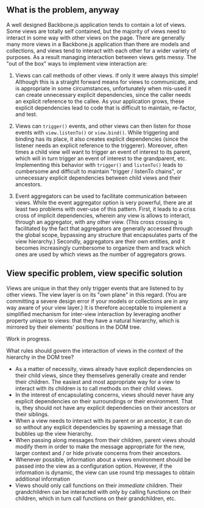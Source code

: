 
## What is the problem, anyway

A well designed Backbone.js application tends to contain a lot of views. Some views are totally self contained, but the majority of views need to interact in some way with other views on the page. There are generally many more views in a Backbone.js application than there are models and collections, and views tend to interact with each other for a wider variety of purposes. As a result managing interaction between views gets messy. The "out of the box" ways to implement view interaction are:

1. Views can call methods of other views. If only it were always this simple! Although this is a straight forward means for views to communicate, and is appropriate in some circumstances, unfortunately when mis-used it can create unnecessary explicit dependencies, since the caller needs an explicit reference to the callee. As your application grows, these explicit dependencies lead to code that is difficult to maintain, re-factor, and test.

2. Views can `trigger()` events, and other views can then listen for those events with `view.listenTo()` or `view.bind()`. While triggering and binding has its place, it also creates explicit dependencies (since the listener needs an explicit reference to the triggerer). Moreover, often times a child view will want to trigger an event of interest to its parent, which will in turn trigger an event of interest to the grandparent, etc. Implementing this behavior with `trigger()` and `listenTo()` leads to cumbersome and difficult to maintain "trigger / listenTo chains", or unnecessary explicit dependencies between child views and their ancestors.

3. Event aggregators can be used to facilitate communication between views. While the event aggregator option is very powerful, there are at least two problems with over-use of this pattern. First, it leads to a criss cross of implicit dependencies, wherein any view is allows to interact, through an aggregator, with any other view. (This cross crossing is facilitated by the fact that aggregators are generally accessed through the global scope, bypassing any structure that encapsulates parts of the view hierarchy.) Secondly, aggregators are their own entities, and it becomes increasingly cumbersome to organize them and track which ones are used by which views as the number of aggregators grows.

## View specific problem, view specific solution

Views are unique in that they only trigger events that are listened to by other views. The view layer is on its "own plane" in this regard. (You are committing a severe design error if your models or collections are in any way aware of your view layer.) It is therefore acceptable to implement a simplified mechanism for inter-view interaction by leveraging another property unique to views: that they have a natural hierarchy, which is mirrored by their elements' positions in the DOM tree.

Work in progress.

What rules should govern the interaction of views in the context of the hierarchy in the DOM tree?

* As a matter of necessity, views already have explicit dependencies on their child views, since they themselves generally create and render their children. The easiest and most appropriate way for a view to interact with its children is to call methods on their child views.
* In the interest of encapsulating concerns, views should never have any explicit dependencies on their surroundings or their environment. That is, they should not have any explicit dependencies on their ancestors or their siblings.
* When a view needs to interact with its parent or an ancestor, it can do so without any explicit dependencies by spawning a message that bubbles up the view hierarchy. 
* When passing along messages from their children, parent views should modify them in order to make the message appropriate for the new, larger context and / or hide private concerns from their ancestors.
* Whenever possible, information about a views environment should be passed into the view as a configuration option. However, if the information is dynamic, the view can use round trip messages to obtain additional information
* Views should only call functions on their *immediate* children. Their grandchildren can be interacted with only by calling functions on their children, which in turn call functions on their grandchildren, etc.
